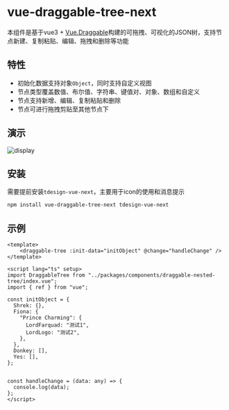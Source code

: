 # vue-draggable-tree-next

本组件是基于vue3 + [Vue.Draggable](https://github.com/SortableJS/Vue.Draggable)构建的可拖拽、可视化的JSON树，支持节点新建、复制粘贴、编辑、拖拽和删除等功能

## 特性

- 初始化数据支持对象`Object`，同时支持自定义视图
- 节点类型覆盖数值、布尔值、字符串、键值对、对象、数组和自定义
- 节点支持新增、编辑、复制粘贴和删除
- 节点可进行拖拽剪贴至其他节点下
## 演示
![display](./preview.gif)
## 安装

需要提前安装`tdesign-vue-next`，主要用于icon的使用和消息提示

```bash
npm install vue-draggable-tree-next tdesign-vue-next
```

## 示例

```vue
<template>
    <draggable-tree :init-data="initObject" @change="handleChange" />
</template>

<script lang="ts" setup>
import DraggableTree from "../packages/components/draggable-nested-tree/index.vue";
import { ref } from "vue";

const initObject = {
  Shrek: {},
  Fiona: {
    "Prince Charming": {
      LordFarquad: "测试1",
      LordLogo: "测试2",
    },
  },
  Donkey: [],
  Yes: [],
};


const handleChange = (data: any) => {
  console.log(data);
};
</script>

```